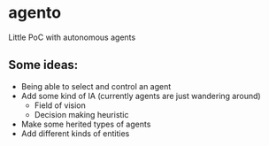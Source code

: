 # agento

  Little PoC with autonomous agents


## Some ideas:

  * Being able to select and control an agent
  * Add some kind of IA (currently agents are just wandering around)
    * Field of vision
    * Decision making heuristic
  * Make some herited types of agents
  * Add different kinds of entities